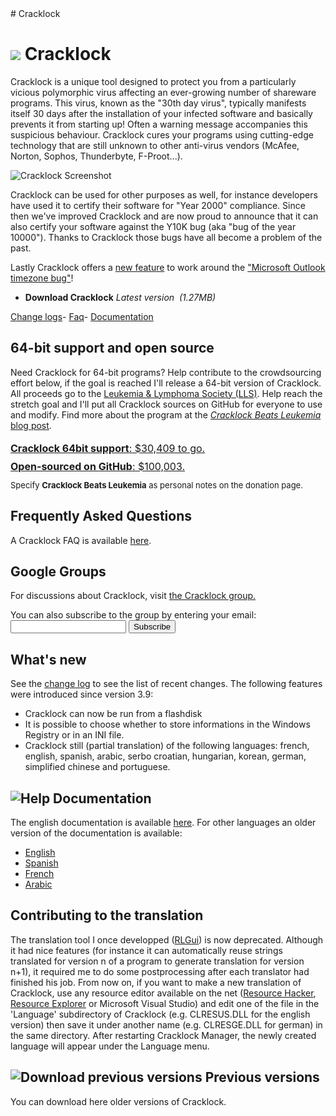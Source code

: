 <div class="markdowntitle">
# Cracklock
</div>

![](cracklock.png) Cracklock
============================

<script text="text/javascript" src="latestVersion.js" > </script>

Cracklock is a unique tool designed to protect you from a particularly vicious polymorphic virus
affecting an ever-growing number of shareware programs.
This virus, known as the "30th day virus", typically manifests itself 30 days after the installation of your
infected software and basically prevents it from starting up! Often a warning message accompanies this suspicious behaviour. 
Cracklock cures your programs using cutting-edge technology that are still unknown to other anti-virus vendors (McAfee, Norton, 
Sophos, Thunderbyte, F-Proot...).

![Cracklock Screenshot](cracklock-config-tabs.gif)

Cracklock can be used for other purposes as well, for instance developers have used it to certify their
software for "Year 2000" compliance. Since then we've improved Cracklock and are now proud to announce that
it can also certify your software against the Y10K bug (aka "bug of the year 10000"). Thanks to Cracklock those bugs
have all become a problem of the past.

Lastly Cracklock offers a [new feature](changelog-web.html) to work around the 
["Microsoft Outlook timezone bug"](http://www.google.com/search?hl=en&q=outlook%20timezone%20problem)!
    
<ul class="home-download os_windows">
  <li class="os_windows">
  <script>document.write('<a href="downloads/' + latest_setupfile +'" class="download-link download-cracklock">');</script>
  <span><strong>Download Cracklock</strong>
  <em>Latest version <script>document.write(latest_version);</script>&nbsp;(1.27MB)</em></span>
  </a>
  </li>
</ul>
<div class="download-other"><span class="other">
  <a href="changelog-web.html">Change logs</a>- 
  <a href="cracklock-webfaq.html">Faq</a>- 
  <a href="xmldoc/cracklock-doc-web.html">Documentation</a></span>
</div>


<div style="float:right; margin-left:15px">
  <script type="text/javascript"><!--
google_ad_client = "pub-7250791356906762";
//336x280, date de cr?ation 20/01/08
google_ad_slot = "5772791401";
google_ad_width = 336;
google_ad_height = 280;
//--></script>
<script type="text/javascript"
src="http://pagead2.googlesyndication.com/pagead/show_ads.js">
</script>
</div>

64-bit support and open source
------------------------------

Need Cracklock for 64-bit programs? 
Help contribute to the crowdsourcing effort below, if the goal is reached
I'll release a 64-bit version of Cracklock.
All proceeds go to the [Leukemia & Lymphoma Society (LLS)](http://www.lls.org/).
Help reach the stretch goal and I'll put all Cracklock sources on GitHub for everyone to use and modify. 
Find more about the program at the [_Cracklock Beats Leukemia_ blog post](..\..\blog\cracklock-beats-leukemia.html).

<div class="progress progress-striped" 
style="width:500px; height:65px; margin-bottom:0px;">
    <div class="progress-bar" role="progressbar" style="width: .5%; font-size:medium; line-height:1.8">
      <a href="https://secure3.convio.net/llswa/site/Donation2?df_id=2220&PROXY_ID=1696060&PROXY_TYPE=20&FR_ID=1510">
      <div style="width:500px">
        <b>Cracklock 64bit support</b>: $30,409 to go.
        <br/>
        <b>Open-sourced on GitHub</b>: $100,003.
      </div> 
      </a>
    </div>
</div>
<div style="font-size:small; width:500px">
Specify <b>Cracklock Beats Leukemia</b> as  personal notes on the donation page.</i>
</div>

Frequently Asked Questions
--------------------------

A Cracklock FAQ is available [here](cracklock-webfaq).

Google Groups
-------------

For discussions about Cracklock, visit [the Cracklock group.](http://groups.google.com/group/cracklock)
<form action="http://groups.google.com/group/cracklock/boxsubscribe">
You can also subscribe to the group by entering your email:
    <input type="text" name="email" />
  <input type="submit" name="sub" value="Subscribe" />
</form>


What's new
----------

See the [change log](changelog-web.html) to see the list of recent changes.
The following features were introduced since version 3.9:

* Cracklock can now be run from a flashdisk
* It is possible to choose whether to store informations in the Windows Registry or in an INI file.
* Cracklock still (partial translation) of the following languages: french, english, spanish, arabic, serbo croatian, hungarian, korean, german, simplified chinese and portuguese.

![Help](images/help.gif) Documentation
--------------------------------------

The english documentation is available [here](xmldoc/cracklock-doc-web.html). 
For other languages an older version of the documentation is available: 

* [English](help/english/index.html)
* [Spanish](help/spanish/index.html) 
* [French](help/french/index.html) 
* [Arabic](help/arabic/index.html)

Contributing to the translation
-------------------------------

The translation tool I once developped ([RLGui](../others/index.html#rlgui)) is now deprecated. Although it had nice features (for instance it can automatically reuse strings translated for version n of a program to generate translation for version n+1), it required me to do some postprocessing after each translator had finished his job.
 From now on, if you want to make a new translation of Cracklock, use any resource editor available on the net ([Resource Hacker](http://www.users.on.net/johnson/resourcehacker/), [Resource Explorer](http://www.wilsonc.demon.co.uk/d7resourceexplorer.htm) or Microsoft Visual Studio) and edit one of the file in the 'Language' subdirectory of Cracklock (e.g. CLRESUS.DLL for the english version) then save it under another name (e.g. CLRESGE.DLL for german) in the same directory. After restarting Cracklock Manager, the newly created language will appear under the Language menu.

![Download previous versions](../cracklock/images/download.gif) Previous versions
---------------------------------------------------------------------------------

You can download here older versions of Cracklock.
